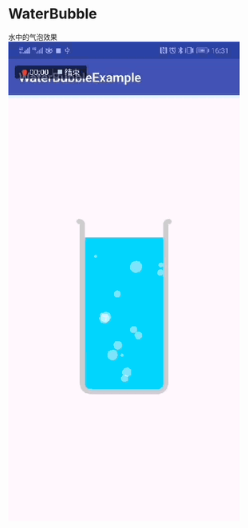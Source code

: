 # WaterBubble
水中的气泡效果
![折叠侧滑01](https://github.com/JersayZhang/WaterBubble/blob/master/images/waterbubble.gif)
